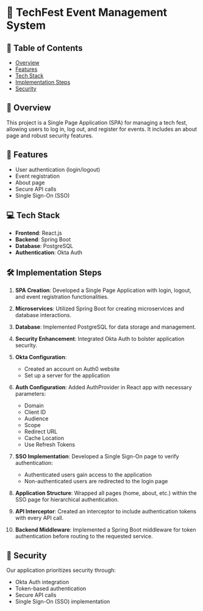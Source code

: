 # 🎉 TechFest Event Management System

## 📌 Table of Contents
- [Overview](#overview)
- [Features](#features)
- [Tech Stack](#tech-stack)
- [Implementation Steps](#implementation-steps)
- [Security](#security)


## 🌟 Overview

This project is a Single Page Application (SPA) for managing a tech fest, allowing users to log in, log out, and register for events. It includes an about page and robust security features.

## 🚀 Features

- User authentication (login/logout)
- Event registration
- About page
- Secure API calls
- Single Sign-On (SSO)

## 💻 Tech Stack

- **Frontend**: React.js
- **Backend**: Spring Boot
- **Database**: PostgreSQL
- **Authentication**: Okta Auth

## 🛠️ Implementation Steps

1. **SPA Creation**: 
   Developed a Single Page Application with login, logout, and event registration functionalities.

2. **Microservices**: 
   Utilized Spring Boot for creating microservices and database interactions.

3. **Database**: 
   Implemented PostgreSQL for data storage and management.

4. **Security Enhancement**: 
   Integrated Okta Auth to bolster application security.

5. **Okta Configuration**: 
   - Created an account on Auth0 website
   - Set up a server for the application

6. **Auth Configuration**: 
   Added AuthProvider in React app with necessary parameters:
   - Domain
   - Client ID
   - Audience
   - Scope
   - Redirect URL
   - Cache Location
   - Use Refresh Tokens

7. **SSO Implementation**: 
   Developed a Single Sign-On page to verify authentication:
   - Authenticated users gain access to the application
   - Non-authenticated users are redirected to the login page

8. **Application Structure**: 
   Wrapped all pages (home, about, etc.) within the SSO page for hierarchical authentication.

9. **API Interceptor**: 
   Created an interceptor to include authentication tokens with every API call.

10. **Backend Middleware**: 
    Implemented a Spring Boot middleware for token authentication before routing to the requested service.

## 🔐 Security

Our application prioritizes security through:
- Okta Auth integration
- Token-based authentication
- Secure API calls
- Single Sign-On (SSO) implementation

